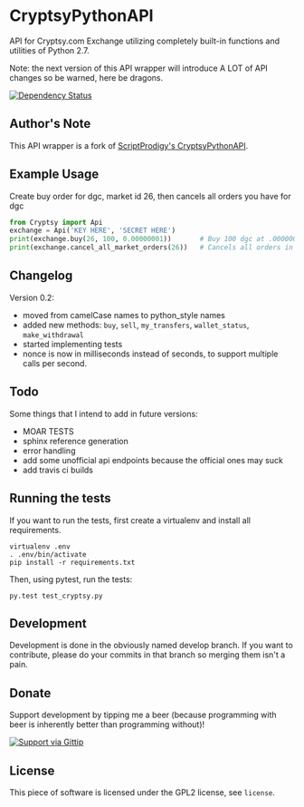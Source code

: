 CryptsyPythonAPI
================

API for Cryptsy.com Exchange utilizing completely built-in functions and utilities of Python 2.7.

Note: the next version of this API wrapper will introduce A LOT of API changes
so be warned, here be dragons.

[![Dependency Status](https://gemnasium.com/jaapz/CryptsyPythonAPI.png)](https://gemnasium.com/jaapz/CryptsyPythonAPI)

Author's Note
-------------
This API wrapper is a fork of [ScriptProdigy's CryptsyPythonAPI](https://github.com/ScriptProdigy/CryptsyPythonAPI).

Example Usage
-------------
Create buy order for dgc, market id 26, then cancels all orders you have for dgc
```python
from Cryptsy import Api
exchange = Api('KEY HERE', 'SECRET HERE')
print(exchange.buy(26, 100, 0.00000001))       # Buy 100 dgc at .00000001 each
print(exchange.cancel_all_market_orders(26))   # Cancels all orders in market 26, dgc
```

Changelog
---------
Version 0.2:

 * moved from camelCase names to python_style names
 * added new methods: `buy`, `sell`, `my_transfers`, `wallet_status`, `make_withdrawal`
 * started implementing tests
 * nonce is now in milliseconds instead of seconds, to support multiple calls
   per second.

Todo
----
Some things that I intend to add in future versions:

 * MOAR TESTS
 * sphinx reference generation
 * error handling
 * add some unofficial api endpoints because the official ones may suck
 * add travis ci builds

Running the tests
-----------------
If you want to run the tests, first create a virtualenv and install all
requirements.

    virtualenv .env
    . .env/bin/activate
    pip install -r requirements.txt

Then, using pytest, run the tests:

    py.test test_cryptsy.py

Development
----------
Development is done in the obviously named develop branch. If you want to
contribute, please do your commits in that branch so merging them isn't a
pain.

Donate
------
Support development by tipping me a beer (because programming with beer is
inherently better than programming without)!

[![Support via Gittip](https://rawgithub.com/chris---/Donation-Badges/master/gittip.jpeg)](https://www.gittip.com/jaapz)

License
-------
This piece of software is licensed under the GPL2 license, see `license`.
